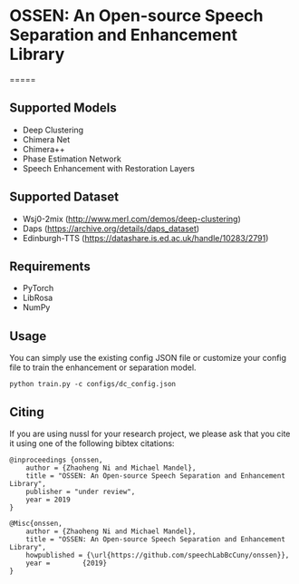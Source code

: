 # OSSEN: An Open-source Speech Separation and Enhancement Library
=====

Supported Models
------

+ Deep Clustering
+ Chimera Net
+ Chimera++
+ Phase Estimation Network
+ Speech Enhancement with Restoration Layers


Supported Dataset
------

+ Wsj0-2mix (http://www.merl.com/demos/deep-clustering)
+ Daps (https://archive.org/details/daps_dataset)
+ Edinburgh-TTS (https://datashare.is.ed.ac.uk/handle/10283/2791)

Requirements
------
+ PyTorch
+ LibRosa
+ NumPy

Usage
------
You can simply use the existing config JSON file or customize your config file to train the enhancement or separation model.
```
python train.py -c configs/dc_config.json
```


Citing
------

If you are using nussl for your research project, we please ask that you cite it using one of the
following bibtex citations:

    @inproceedings {onssen,
        author = {Zhaoheng Ni and Michael Mandel},
        title = "OSSEN: An Open-source Speech Separation and Enhancement Library",
        publisher = "under review",
        year = 2019
    }

    @Misc{onssen,
        author = {Zhaoheng Ni and Michael Mandel},
        title = "OSSEN: An Open-source Speech Separation and Enhancement Library",
        howpublished = {\url{https://github.com/speechLabBcCuny/onssen}},
        year =        {2019}
    }
